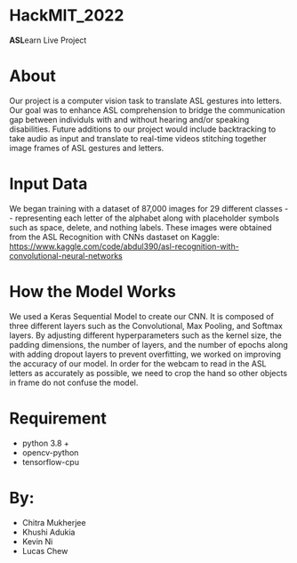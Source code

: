 # HackMIT_2022

**ASL**earn Live Project

# About

Our project is a computer vision task to translate ASL gestures into letters. Our goal was to enhance ASL comprehension to bridge the communication gap between individuls with and without hearing and/or speaking disabilities. Future additions to our project would include backtracking to take audio as input and translate to real-time videos stitching together image frames of ASL gestures and letters.

# Input Data

We began training with a dataset of 87,000 images for 29 different classes -- representing each letter of the alphabet along with placeholder symbols such as space, delete, and nothing labels. These images were obtained from the ASL Recognition with CNNs dastaset on Kaggle: https://www.kaggle.com/code/abdul390/asl-recognition-with-convolutional-neural-networks

# How the Model Works

We used a Keras Sequential Model to create our CNN. It is composed of three different layers such as the Convolutional, Max Pooling, and Softmax layers. By adjusting different hyperparameters such as the kernel size, the padding dimensions, the number of layers, and the number of epochs along with adding dropout layers to prevent overfitting, we worked on improving the accuracy of our model. In order for the webcam to read in the ASL letters as accurately as possible, we need to crop the hand so other objects in frame do not confuse the model.

# Requirement
- python 3.8 +
- opencv-python
- tensorflow-cpu

# By:

- Chitra Mukherjee
- Khushi Adukia
- Kevin Ni
- Lucas Chew
